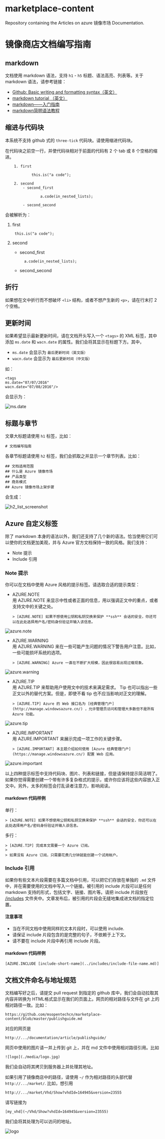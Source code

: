 # marketplace-content
Repository containing the Articles on azure 镜像市场 Documentation.

# 镜像商店文档编写指南

## markdown

文档使用 markdown 语法，支持 `h1` - `h5` 标题、语法高亮、列表等。关于 markdown 语法，请参考链接：

- [Github: Basic writing and formatting syntax（英文）](https://help.github.com/articles/basic-writing-and-formatting-syntax/)
- [markdown tutorial （英文）](http://www.markdowntutorial.com/)
- [markdown——入门指南](http://www.jianshu.com/p/1e402922ee32/)
- [markdown简明语法教程](https://github.com/Melo618/Simple-markdown-Guide)

## 缩进与代码块

本系统不支持 github 式的 `three-tick` 代码块。请使用缩进代码块。

在代码块之前空一行，并使代码块相对于前面的代码有 2 个 tab 或 8 个空格的缩进。

		1. first
		
				this.is("a code");
		
		2. second
			- second_first
		
					a.code(in_nested_lists);
				
			- second_second
会被解析为：

1. first

		this.is("a code");

2. second
	- second_first

			a.code(in_nested_lists);
		
	- second_second

## 折行

如果想在文中折行而不想破坏 `<li>` 结构，或者不想产生新的 `<p>`，请在行末打 2 个空格。

## 更新时间

如果希望显示最新更新时间，请在文档开头写入一个 `<tags>` 的 XML 标签，其中添加 `ms.date` 和 `wacn.date` 的属性。我们会将其显示在标题下方。其中，

- `ms.date` 会显示为 `最后更新时间（英文版）`
- `wacn.date` 会显示为 `最后更新时间（中文版）`

如：

	<tags 
	ms.date="07/07/2016"
	wacn.date="07/08/2016"/>
	
会显示为：

![ms.date](./media/docsguide/ms.date.png)

## 标题与章节

文章大标题请使用 `h1` 标签，比如：

	# 文档编写指南

各章节标题请使用 `h2` 标签，我们会抓取之并显示一个章节列表。比如：
	
	## 文档适用范围
	## 什么是 Azure 镜像市场
	## 产品类型
	## 商务模式
	## Azure 镜像市场上架步骤

会生成：

![h2_list_screenshot](./media/docsguide/h2_list_screenshot.jpg)

## Azure 自定义标签

除了 markdown 本身的语法以外，我们还支持了几个新的语法。恰当使用它们可以使你的文档更加美观，并与 Azure 官方文档保持一致的风格。我们支持：

- Note 提示
- Include 引用

### Note 提示

你可以在文档中使用 Azure 风格的提示标签。请选取合适的提示类型：

- AZURE.NOTE  
用 AZURE.NOTE 来显示中性或者正面的信息，用以强调正文中的重点，或者支持文中的关键之处。  

	`> [AZURE.NOTE] 如果不想使用公钥和私钥交换来保护 **ssh** 会话的安全，你还可以在此处选择用户名/密码身份验证并输入该信息。`

![azure.note](./media/docsguide/azure.note.png)

- AZURE.WARNING  
用 AZURE.WARNING 来在一些可能产生问题的情况下警告用户注意。比如，一些可能损坏系统的选项。

	`> [AZURE.WARNING] Azure 一直在不断扩大规模，因此很容易出现过载现象。`

![azure.warning](./media/docsguide/azure.warning.png)

- AZURE.TIP  
用 AZURE.TIP 来帮助用户使用文中的技术来满足需求。 Tip 也可以指出一些正文以外的替代方案。但是，即使不看 tip 也不应当影响对正文的理解。

	`> [AZURE.TIP] Azure 的 Web 接口名为 [经典管理门户](http://manage.windowsazure.cn/) ，允许管理员访问和管理大多数但不是所有 Azure 功能。`

![azure.tip](./media/docsguide/azure.tip.png)

- AZURE.IMPORTANT  
用 AZURE.IMPORTANT 来展示完成一项工作的关键步骤。

	`> [AZURE.IMPORTANT] 本主题介绍如何使用 [Azure 经典管理门户](https://manage.windowsazure.cn/) 配置 Web 应用。`

![azure.important](./media/docsguide/azure.important.png)

以上四种提示标签中支持代码块、图片、列表和链接，但是请保持提示简洁明了。如果你觉得需要创建一个带有许多复杂格式的提示，或许你应该将这些内容放入正文中。另外，太多的标签会打乱读者注意力，影响阅读。

#### markdown 代码样例

单行：
	
	> [AZURE.NOTE] 如果不想使用公钥和私钥交换来保护 **ssh** 会话的安全，你还可以在此处选择用户名/密码身份验证并输入该信息。

多行：

	> [AZURE.TIP] 完成本文需要一个 Azure 订阅。
	>
	> 如果没有 Azure 订阅，只需要花费几分钟就能创建一个试用帐户。

### Include 引用

如果你有些文本片段需要在多篇文档中引用，可以把它们存放在单独的 `.md` 文件中，并在需要使用的文档中写入一个链接。被引用的 include 片段可以是任何 markdown 支持的形式，包括文字、链接、图片等。请把 include 片段放在 [/includes](https://github.com/msopentechcn/marketplace-content/tree/master/includes) 文件夹中。文章发布后，被引用的片段会无缝地集成进文档的指定位置。

#### 注意事项

- 当在不同文档中使用同样的文本片段时，可以使用 include.
- 请保证 include 片段包含的是完整的句子，不依赖于上下文。
- 请不要在 include 片段中再引用 include 片段。

#### markdown 代码样例

	[AZURE.INCLUDE [include-short-name](../includes/include-file-name.md)]


## 文档文件命名与地址规范

文档编写好之后，请提交 pull request 到指定的 github 库中，我们会自动拉取其内容并转换为 HTML格式显示在我们的页面上。网页的相对路径与文件在 git 上的相对路径一致。比如：

	https://github.com/msopentechcn/marketplace-content/blob/master/publishguide.md

对应的网页是

	http://.../documentation/article/publishguide/

网页中使用的图片请一并上传到 git 上，并在 md 文件中使用相对路径引用。比如
	
	![logo](./media/logo.jpg)

我们会自动将其拷贝到服务器上并处理其地址。

如果引用了镜像商店中的路径，请使用 `~/` 作为相对路径的头部代替 `http://.../market/`. 比如，想引用

	http://.../market/Vhd/Show?vhdId=164945&version=23555

请写链接为

	[my_vhd](~/Vhd/Show?vhdId=164945&version=23555)

我们会将其处理为可以访问的地址。



![logo](./media/logo.jpg)
